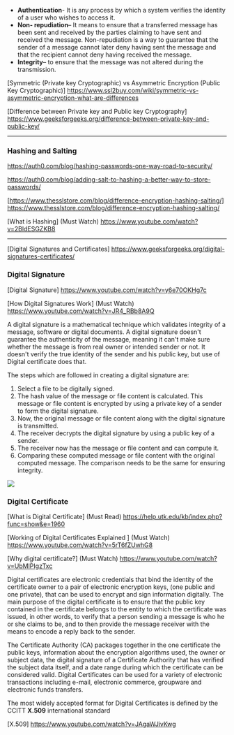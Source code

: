 - **Authentication**- It is any process by which a system verifies the identity of a user who wishes to access it.
- **Non- repudiation**– It means to ensure that a transferred message has been sent and received by the parties claiming to have sent and received the message. Non-repudiation is a way to guarantee that the sender of a message cannot later deny having sent the message and that the recipient cannot deny having received the message.
- **Integrity**– to ensure that the message was not altered during the transmission.

[Symmetric (Private key Cryptographic) vs Asymmetric Encryption (Public Key Cryptographic)] https://www.ssl2buy.com/wiki/symmetric-vs-asymmetric-encryption-what-are-differences

[Difference between Private key and Public key Cryptography] https://www.geeksforgeeks.org/difference-between-private-key-and-public-key/


---

### Hashing and Salting

https://auth0.com/blog/hashing-passwords-one-way-road-to-security/

https://auth0.com/blog/adding-salt-to-hashing-a-better-way-to-store-passwords/

[https://www.thesslstore.com/blog/difference-encryption-hashing-salting/] https://www.thesslstore.com/blog/difference-encryption-hashing-salting/

[What is Hashing] (Must Watch) https://www.youtube.com/watch?v=2BldESGZKB8

---

[Digital Signatures and Certificates] https://www.geeksforgeeks.org/digital-signatures-certificates/


### Digital Signature

[Digital Signature] https://www.youtube.com/watch?v=y6e70OKHg7c

[How Digital Signatures Work] (Must Watch) https://www.youtube.com/watch?v=JR4_RBb8A9Q

A digital signature is a mathematical technique which validates integrity of a message, software or digital documents. A digital signature 
doesn't guarantee the authenticity of the message, meaning it can't make sure whether the message is from real owner or intended sender or not. It doesn't verify the
true identity of the sender and his public key, but use of Digital certificate does that. 

The steps which are followed in creating a digital signature are:

1. Select a file to be digitally signed.
2. The hash value of the message or file content is calculated. This message or file content is encrypted by using a private key of a sender to form the digital signature.
3. Now, the original message or file content along with the digital signature is transmitted.
4. The receiver decrypts the digital signature by using a public key of a sender.
5. The receiver now has the message or file content and can compute it.
6. Comparing these computed message or file content with the original computed message. The comparison needs to be the same for ensuring integrity.

<img src="https://media.geeksforgeeks.org/wp-content/uploads/3-56.png">

### Digital Certificate

[What is Digital Certificate] (Must Read) https://help.utk.edu/kb/index.php?func=show&e=1960

[Working of Digital Certificates Explained ] (Must Watch) https://www.youtube.com/watch?v=5rT6fZUwhG8

[Why digital certificate?] (Must Watch) https://www.youtube.com/watch?v=UbMlPIgzTxc

Digital certificates are electronic credentials that bind the identity of the certificate owner to a pair of electronic encryption keys, (one public and one private), that can be used to encrypt and sign information digitally. The main purpose of the digital certificate is to ensure that the public key contained in the certificate belongs to the entity to which the certificate was issued, in other words, to verify that a person sending a message is who he or she claims to be, and to then provide the message receiver with the means to encode a reply back to the sender.

The Certificate Authority (CA) packages together in the one certificate the public keys, information about the encryption algorithms used, the owner or subject data, the digital signature of a Certificate Authority that has verified the subject data itself, and a date range during which the certificate can be considered valid. Digital Certificates can be used for a variety of electronic transactions including e-mail, electronic commerce, groupware and electronic funds transfers.


The most widely accepted format for Digital Certificates is defined by the CCITT **X.509** international standard

[X.509] https://www.youtube.com/watch?v=JAgaWJivKwg


